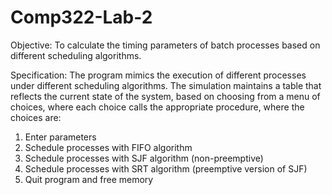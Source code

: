 # Comp322-Lab-2

Objective:
To calculate the timing parameters of batch processes based on different scheduling algorithms.

Specification:
The program mimics the execution of different processes under different scheduling algorithms. 
The simulation maintains a table that reflects the current state of the system, based on choosing 
from a menu of choices, where each choice calls the appropriate procedure, where the choices 
are: 
1) Enter parameters
2) Schedule processes with FIFO algorithm 
3) Schedule processes with SJF algorithm (non-preemptive)
4) Schedule processes with SRT algorithm (preemptive version of SJF)
5) Quit program and free memory
